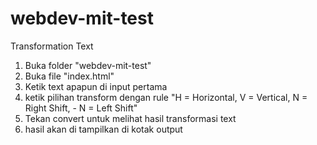 # webdev-mit-test
Transformation Text

<!-- Cara menjalankan -->
1. Buka folder "webdev-mit-test"
2. Buka file "index.html"
3. Ketik text apapun di input pertama
4. ketik pilihan transform dengan rule "H = Horizontal, V = Vertical, N = Right Shift, - N = Left Shift"
5. Tekan convert untuk melihat hasil transformasi text 
6. hasil akan di tampilkan di kotak output
